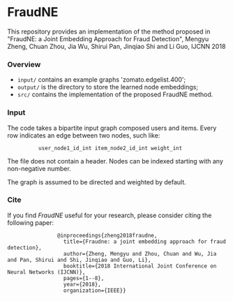 # FraudNE
This repository provides an implementation of the method proposed in "FraudNE: a Joint Embedding Approach for Fraud Detection", Mengyu Zheng, Chuan Zhou, Jia Wu, Shirui Pan, Jinqiao Shi and Li Guo, IJCNN 2018

### Overview
-   `input/`    contains an example graphs 'zomato.edgelist.400';
-   `output/`  is the directory to store the learned node embeddings;
-  `src/` contains the implementation of the proposed FraudNE method.

### Input
The code takes a bipartite input graph composed users and items. Every row indicates an edge between two nodes, such like:

              user_node1_id_int item_node2_id_int weight_int
The file does not contain a header. Nodes can be indexed starting with any non-negative number.

The graph is assumed to be directed and weighted by default.

### Cite
If you find *FraudNE* useful for your research, please consider citing the following paper:

                    @inproceedings{zheng2018fraudne,
                      title={Fraudne: a joint embedding approach for fraud detection}, 
                      author={Zheng, Mengyu and Zhou, Chuan and Wu, Jia and Pan, Shirui and Shi, Jinqiao and Guo, Li},  
                      booktitle={2018 International Joint Conference on Neural Networks (IJCNN)}, 
                      pages={1--8}, 
                      year={2018},
                      organization={IEEE}}
